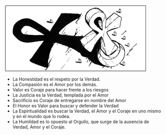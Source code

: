 
![](/imagenes/Virt1.webp)

- La Honestidad es el respeto por la Verdad.
- La Compasión es el Amor por los demás.
- Valor es Coraje para hacer frente a los riesgos
- La Justicia es la Verdad, templada por el Amor
- Sacrificio es Coraje de entregarse en nombre del Amor
- El Honor es Valor para buscar y defender la Verdad
- La Espiritualidad es buscar la Verdad, el Amor y el Coraje en uno mismo y en el mundo que lo rodea.
- La Humildad es lo opuesto al Orgullo, que surge de la ausencia de Verdad, Amor y el Coraje.